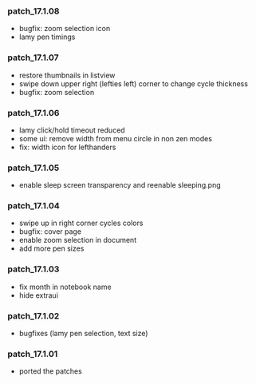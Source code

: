 ### patch_17.1.08
- bugfix: zoom selection icon
- lamy pen timings
### patch_17.1.07
- restore thumbnails in listview
- swipe down upper right (lefties left) corner to change cycle thickness
- bugfix: zoom selection
### patch_17.1.06
- lamy click/hold timeout reduced
- some ui: remove width from menu circle in non zen modes
- fix: width icon for lefthanders
### patch_17.1.05
- enable sleep screen transparency and reenable sleeping.png
### patch_17.1.04
- swipe up in right corner cycles colors
- bugfix: cover page
- enable zoom selection in document
- add more pen sizes
### patch_17.1.03
- fix month in notebook name 
- hide extraui
### patch_17.1.02
- bugfixes (lamy pen selection, text size) 
### patch_17.1.01
- ported the patches 
